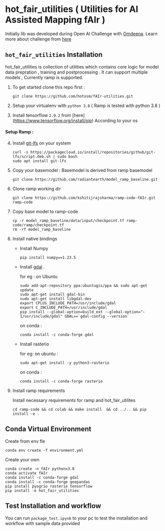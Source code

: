 # hot_fair_utilities ( Utilities for AI Assisted Mapping fAIr )
Initially lib was developed during Open AI Challenge with [Omdeena](https://omdena.com/). Learn more about challenge from [here](https://www.hotosm.org/tech-blog/hot-tech-talk-open-ai-challenge/)  

## `hot_fair_utilities` Installation

hot_fair_utilities is collection of utilities which contains core logic for model data prepration , training and postprocessing . It can support multiple models , Currently ramp is supported. 

1. To get started clone this repo first : 
    ```
    git clone https://github.com/hotosm/fAIr-utilities.git
    ```
2. Setup your virtualenv with ```python 3.8``` ( Ramp is tested with python 3.8 )

3. Install tensorflow ```2.9.2``` from [here] (https://www.tensorflow.org/install/pip) According to your os

#### Setup Ramp : 
4. Install [git-lfs](https://docs.github.com/en/repositories/working-with-files/managing-large-files/installing-git-large-file-storage) on your system 
    ```
    curl -s https://packagecloud.io/install/repositories/github/git-lfs/script.deb.sh | sudo bash
    sudo apt install git-lfs
    ```

5. Copy your basemodel : Basemodel is derived from ramp basemodel 
    ```
    git clone https://github.com/radiantearth/model_ramp_baseline.git
    ```

6. Clone ramp working dir 

    ```
    git clone https://github.com/kshitijrajsharma/ramp-code-fAIr.git ramp-code
    ```

7. Copy base model to ramp-code 
    ```
    cp -r model_ramp_baseline/data/input/checkpoint.tf ramp-code/ramp/checkpoint.tf
    rm -rf model_ramp_baseline
    ```

8. Install native bindings 
    - Install Numpy 
        ```
        pip install numpy==1.23.5
        ```
    - Install [gdal](https://gdal.org/index.html) .

        for eg : on Ubuntu 
        ```
        sudo add-apt-repository ppa:ubuntugis/ppa && sudo apt-get update
        sudo apt-get install gdal-bin
        sudo apt-get install libgdal-dev
        export CPLUS_INCLUDE_PATH=/usr/include/gdal
        export C_INCLUDE_PATH=/usr/include/gdal
        pip install --global-option=build_ext --global-option="-I/usr/include/gdal" GDAL==`gdal-config --version`        
        ```
        on conda : 
        ```
        conda install -c conda-forge gdal
        ```
    - Install rasterio 

        for eg: on ubuntu : 
        ```
        sudo apt-get install -y python3-rasterio
        ```
        on conda : 
        ```
        conda install -c conda-forge rasterio
        ```

9. Install ramp requirements 

    Install necessary requirements for ramp  and hot_fair_utilites
         
    ```
    cd ramp-code && cd colab && make install  && cd ../.. && pip install -e .
    ```



## Conda Virtual Environment
Create from env fle 

```
conda env create -f environment.yml
```
Create your own

```
conda create -n fAIr python=3.8
conda activate fAIr
conda install -c conda-forge gdal
conda install -c conda-forge geopandas
pip install pyogrio rasterio tensorflow
pip install -e hot_fair_utilities
```

## Test Installation and workflow 

You can run ```package_test.ipynb``` to your pc to test the installation and workflow with sample data provided 

